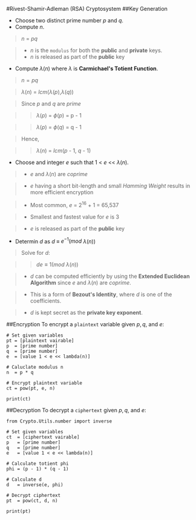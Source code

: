 #Rivest-Shamir-Adleman (RSA) Cryptosystem
##Key Generation
*  Choose two distinct prime number $p$ and $q$.
* Compute $n$.

> $n$ = $p$$q$

> * $n$ is the `modulus` for both the **public** and **private** keys.
> * $n$ is released as part of the **public** key

* Compute $\lambda$($n$) where $\lambda$ is **Carmichael's Totient Function**.

> $n = pq$

> $\lambda$($n$) = $lcm$($\lambda$($p$),$\lambda$($q$))

> Since $p$ and $q$ are *prime*

>> $\lambda$($p$) = $\phi$($p$) = p - 1

>> $\lambda$($p$) = $\phi$($q$) = q - 1

> Hence,

>> $\lambda$($n$) = $lcm$($p$ - 1, $q$ - 1)
*  Choose and integer $e$ such that 1 < $e$ << $\lambda$($n$).

> - $e$ and $\lambda$($n$) are *coprime*

> - $e$ having a short bit-length and small *Hamming Weight* results in more efficient encryption

> - Most common, $e$ = $2^{16}$ + 1 = 65,537

> - Smallest and fastest value for $e$ is 3

> - $e$ is released as part of the **public** key

* Determin $d$ as $d$ $\equiv$ $e^{-1}(mod$ $\lambda(n))$

> Solve for $d$:

>> $de \equiv 1(mod$ $\lambda(n))$

> - $d$ can be computed efficiently by using the **Extended Euclidean Algorithm** since $e$ and $\lambda(n)$ are *coprime*.

> - This is a form of **Bezout's Identity**, where $d$ is one of the coefficients.

> - $d$ is kept secret as the **private key exponent**.

##Encryption
To encrypt a `plaintext` variable given $p, q,$ and $e$:

```
# Set given variables
pt = [plaintext vairable]
p  = [prime number]
q  = [prime number]
e  = [value 1 < e << lambda(n)]

# Caluclate modulus n
n  = p * q

# Encrypt plaintext variable
ct = pow(pt, e, n)

print(ct)
```

##Decryption
To decrypt a `ciphertext` given $p, q,$ and $e$:

```
from Crypto.Utils.number import inverse

# Set given variables
ct  = [ciphertext vairable]
p   = [prime number]
q   = [prime number]
e   = [value 1 < e << lambda(n)]

# Calculate totient phi
phi = (p - 1) * (q - 1)

# Calculate d
d   = inverse(e, phi)

# Decrypt ciphertext
pt  = pow(ct, d, n)

print(pt)
```
